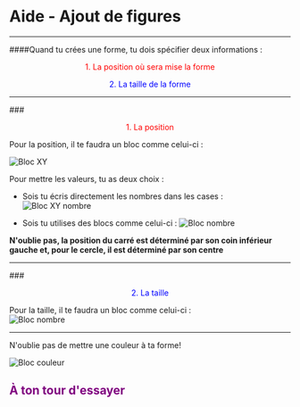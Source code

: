 # Aide - Ajout de figures

---

####Quand tu crées une forme, tu dois spécifier deux informations :
<p style="text-align: center;color: red">1. La position où sera mise la forme</p>
<p style="text-align: center;color: blue">2. La taille de la forme</p>

---

###<p style="text-align: center;color: red">1. La position</p>
Pour la position, il te faudra un bloc comme celui-ci :

![Bloc XY][bloc_xy]

Pour  mettre les valeurs, tu as deux choix :
- Sois tu écris directement les nombres dans les cases :
![Bloc XY nombre][bloc_xy_num]

- Sois tu utilises des blocs comme celui-ci :
![Bloc nombre][bloc_num]

**N'oublie pas, la position du carré est déterminé par son coin inférieur gauche et, pour le cercle, il est déterminé par son centre**

---

###<p style="text-align: center;color: blue">2. La taille</p>
Pour la taille, il te faudra un bloc comme celui-ci :<br>
![Bloc nombre][bloc_num]

---

N'oublie pas de mettre une couleur à ta forme!

![Bloc couleur][bloc_couleur]

## <span style="color: #800080">À ton tour d'essayer</span>

[bloc_xy]: img/animation_XY.png
[bloc_xy_num]: img/animation_XY_num.png
[bloc_num]: img/animation_num.png
[bloc_couleur]: img/animation_couleur.png

